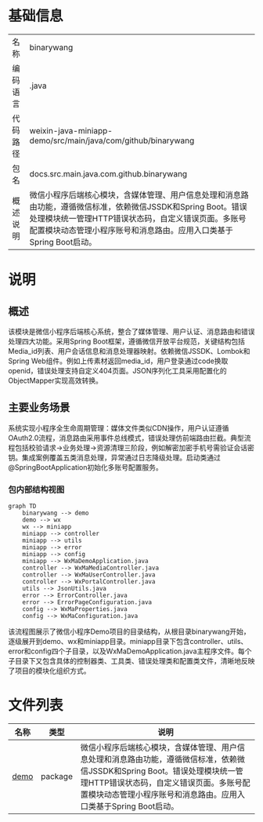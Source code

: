 # 基础信息

|      |      |
|------|------|
| 名称 | binarywang |
| 编码语言 | .java |
| 代码路径 | weixin-java-miniapp-demo/src/main/java/com/github/binarywang |
| 包名 | docs.src.main.java.com.github.binarywang |
| 概述说明 | 微信小程序后端核心模块，含媒体管理、用户信息处理和消息路由功能，遵循微信标准，依赖微信JSSDK和Spring Boot。错误处理模块统一管理HTTP错误状态码，自定义错误页面。多账号配置模块动态管理小程序账号和消息路由。应用入口类基于Spring Boot启动。 |

# 说明

## 概述  
该模块是微信小程序后端核心系统，整合了媒体管理、用户认证、消息路由和错误处理四大功能。采用Spring Boot框架，遵循微信开放平台规范，关键结构包括Media_id列表、用户会话信息和消息处理器映射。依赖微信JSSDK、Lombok和Spring Web组件。例如上传素材返回media_id，用户登录通过code换取openid，错误处理支持自定义404页面。JSON序列化工具采用配置化的ObjectMapper实现高效转换。

## 主要业务场景  
系统实现小程序全生命周期管理：媒体文件类似CDN操作，用户认证遵循OAuth2.0流程，消息路由采用事件总线模式，错误处理仿前端路由拦截。典型流程包括校验请求→业务处理→资源清理三阶段，例如解密加密手机号需验证会话密钥。集成案例覆盖五类消息处理，异常通过日志降级处理。启动类通过@SpringBootApplication初始化多账号配置服务。


### 包内部结构视图

```mermaid
graph TD
    binarywang --> demo
    demo --> wx
    wx --> miniapp
    miniapp --> controller
    miniapp --> utils
    miniapp --> error
    miniapp --> config
    miniapp --> WxMaDemoApplication.java
    controller --> WxMaMediaController.java
    controller --> WxMaUserController.java
    controller --> WxPortalController.java
    utils --> JsonUtils.java
    error --> ErrorController.java
    error --> ErrorPageConfiguration.java
    config --> WxMaProperties.java
    config --> WxMaConfiguration.java
```

该流程图展示了微信小程序Demo项目的目录结构，从根目录binarywang开始，逐级展开到demo、wx和miniapp目录。miniapp目录下包含controller、utils、error和config四个子目录，以及WxMaDemoApplication.java主程序文件。每个子目录下又包含具体的控制器类、工具类、错误处理类和配置类文件，清晰地反映了项目的模块化组织方式。

# 文件列表

| 名称   | 类型  | 说明 |
|-------|------|-------------|
| [demo](demo/_module.md) | package | 微信小程序后端核心模块，含媒体管理、用户信息处理和消息路由功能，遵循微信标准，依赖微信JSSDK和Spring Boot。错误处理模块统一管理HTTP错误状态码，自定义错误页面。多账号配置模块动态管理小程序账号和消息路由。应用入口类基于Spring Boot启动。 |


